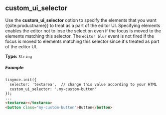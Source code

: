 ## custom_ui_selector

Use the **custom_ui_selector** option to specify the elements that you want {{site.productname}} to treat as a part of the editor UI. Specifying elements enables the editor not to lose the selection even if the focus is moved to the elements matching this selector. The `editor blur` event is not fired if the focus is moved to elements matching this selector since it's treated as part of the editor UI.

**Type:** `String`

##### Example

```html
tinymce.init({
  selector: 'textarea',  // change this value according to your HTML
  custom_ui_selector: '.my-custom-button'
});
...
<textarea></textarea>
<button class="my-custom-button">Button</button>
```
